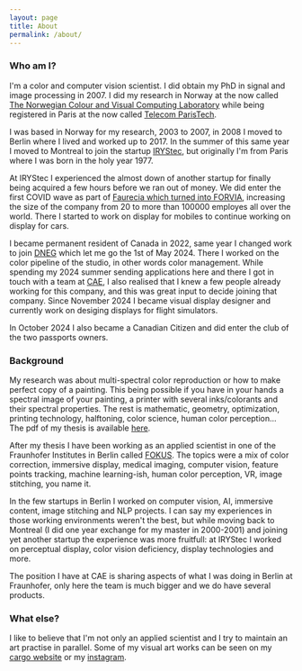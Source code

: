 ```yaml
---
layout: page
title: About
permalink: /about/
---
```


### **Who am I?**
I'm a color and computer vision scientist. I did obtain my PhD in signal and image processing in 2007. I did my research in Norway at the now called [The Norwegian Colour and Visual Computing Laboratory][link-colorlab] while being registered in Paris at the now called [Telecom ParisTech][link-enst]. 

I was based in Norway for my research, 2003 to 2007, in 2008 I moved to Berlin where I lived and worked up to 2017. In the summer of this same year I moved to Montreal to join the startup [IRYStec][link-irystec], but originally I'm from Paris where I was born in the holy year 1977.

At IRYStec I experienced the almost down of another startup for finally being acquired a few hours before we ran out of money. We did enter the first COVID wave as part of [Faurecia which turned into FORVIA][link-forvia], increasing the size of the company from 20 to more than 100000 employes all over the world. There I started to work on display for mobiles to continue working on display for cars.

I became permanent resident of Canada in 2022, same year I changed work to join [DNEG][link-dneg] which let me go the 1st of May 2024. There I worked on the color pipeline of the studio, in other words color management. While spending my 2024 summer sending applications here and there I got in touch with a team at [CAE][link-CAE], I also realised that I knew a few people already working for this company, and this was great input to decide joining that company. Since November 2024 I became visual display designer and currently work on desiging displays for flight simulators.

In October 2024 I also became a Canadian Citizen and did enter the club of the two passports owners.


###  **Background**
My research was about multi-spectral color reproduction or how to make perfect copy of a painting. This being possible if you have in your hands a spectral image of your painting, a printer with several inks/colorants and their spectral properties. The rest is mathematic, geometry, optimization, printing technology, halftoning, color science, human color perception... The pdf of my thesis is available [here][link-thesis].

After my thesis I have been working as an applied scientist in one of the Fraunhofer Institutes in Berlin called [FOKUS][link-viscom]. The topics were a mix of color correction, immersive display, medical imaging, computer vision, feature points tracking, machine learning-ish, human color perception, VR, image stitching, you name it.

In the few startups in Berlin I worked on computer vision, AI, immersive content, image stitching and NLP projects. I can say my experiences in those working environments weren't the best, but while moving back to Montreal (I did one year exchange for my master in 2000-2001) and joining yet another startup the experience was more fruitfull: at IRYStec I worked on perceptual display, color vision deficiency, display technologies and more.

The position I have at CAE is sharing aspects of what I was doing in Berlin at Fraunhofer, only here the team is much bigger and we do have several products.

### **What else?**
I like to believe that I'm not only an applied scientist and I try to maintain an art practise in parallel. Some of my visual art works can be seen on my [cargo website][link-cargocollective] or my [instagram][link-instagram].

[link-CAE]: https://www.cae.com/
[link-instagram]: https://www.instagram.com/mrbonsoir/
[link-colorlab]: https://www.ntnu.edu/colourlab
[link-enst]: https://www.telecom-paris.fr/
[link-cargocollective]: https://jeremiegerhardt.cargo.site/
[link-viscom]: https://www.fokus.fraunhofer.de/en/sqc
[link-thesis]: https://pastel.archives-ouvertes.fr/pastel-00003354
[link-irystec]: https://www.irystec.com/
[link-dneg]: https://www.dneg.com/
[link-forvia]: https://www.forvia.com/en